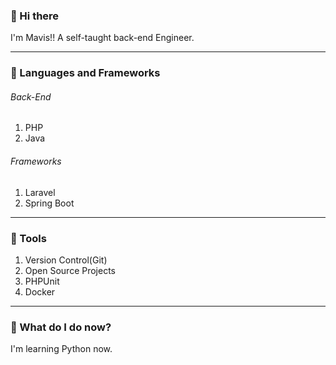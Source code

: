 ### 👋 Hi there 
I'm Mavis!! A self-taught back-end Engineer.
<hr>

<!--
**clingoram/clingoram** is a ✨ _special_ ✨ repository because its `README.md` (this file) appears on your GitHub profile.

Here are some ideas to get you started:
- 🔭 I’m currently working on ...
- 🌱 I’m currently learning ...
- 👯 I’m looking to collaborate on ...
- 🤔 I’m looking for help with ...
- 💬 Ask me about ...
- 📫 How to reach me: ...
- 😄 Pronouns: ...
- ⚡ Fun fact: ...
-->
### :brain: Languages and Frameworks
<h6>Back-End</h6>
<ol>
  <li>PHP</li>
  <li>Java</li>
</ol>
<h6>Frameworks</h6>
<ol>
  <li>Laravel</li>
  <li>Spring Boot</li>
</ol>
<hr>

### :hammer: Tools
<ol>
  <li>Version Control(Git)</li>
  <li>Open Source Projects</li>
  <li>PHPUnit</li>
  <li>Docker</li>
</ol>
<hr>

### :rocket: What do I do now?
I'm learning Python now.

